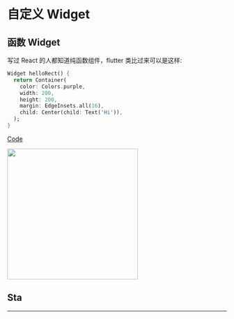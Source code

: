 # 自定义 Widget

## 函数 Widget

写过 React 的人都知道纯函数组件，flutter 类比过来可以是这样:

```dart
Widget helloRect() {
  return Container(
    color: Colors.purple,
    width: 200,
    height: 200,
    margin: EdgeInsets.all(16),
    child: Center(child: Text('Hi')),
  );
}
```

[Code][function_widget]

<image src="./assets/function_widget.png" width="300" />

## Sta

-----

[function_widget]:https://gist.githubusercontent.com/riskers/fb174083be0064aaa1c232e468ee8ed9/raw/7e1cfd2267267fa1aec5359a6517116985f8318e/function_widget.dart